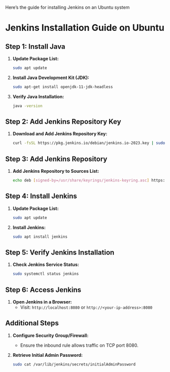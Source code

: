 Here’s the guide for installing Jenkins on an Ubuntu system

# Jenkins Installation Guide on Ubuntu

## Step 1: Install Java

1. **Update Package List:**
   ```bash
   sudo apt update
   ```

2. **Install Java Development Kit (JDK):**
   ```bash
   sudo apt-get install openjdk-11-jdk-headless
   ```

3. **Verify Java Installation:**
   ```bash
   java -version
   ```

## Step 2: Add Jenkins Repository Key

1. **Download and Add Jenkins Repository Key:**
   ```bash
   curl -fsSL https://pkg.jenkins.io/debian/jenkins.io-2023.key | sudo tee /usr/share/keyrings/jenkins-keyring.asc > /dev/null
   ```

## Step 3: Add Jenkins Repository

1. **Add Jenkins Repository to Sources List:**
   ```bash
   echo deb [signed-by=/usr/share/keyrings/jenkins-keyring.asc] https://pkg.jenkins.io/debian-stable binary/ | sudo tee /etc/apt/sources.list.d/jenkins.list > /dev/null
   ```

## Step 4: Install Jenkins

1. **Update Package List:**
   ```bash
   sudo apt update
   ```

2. **Install Jenkins:**
   ```bash
   sudo apt install jenkins
   ```

## Step 5: Verify Jenkins Installation

1. **Check Jenkins Service Status:**
   ```bash
   sudo systemctl status jenkins
   ```

## Step 6: Access Jenkins

1. **Open Jenkins in a Browser:**
   - Visit: `http://localhost:8080` or `http://<your-ip-address>:8080`

## Additional Steps

1. **Configure Security Group/Firewall:**
   - Ensure the inbound rule allows traffic on TCP port 8080.

2. **Retrieve Initial Admin Password:**
   ```bash
   sudo cat /var/lib/jenkins/secrets/initialAdminPassword
   ```

